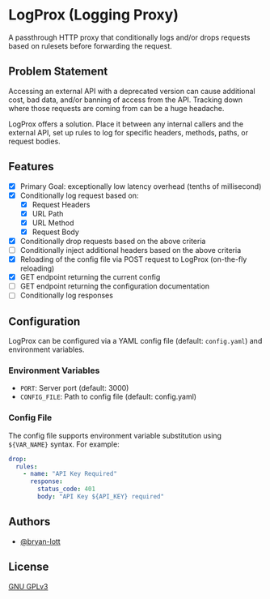 # LogProx (Logging Proxy)

A passthrough HTTP proxy that conditionally logs and/or drops requests based on
rulesets before forwarding the request.

## Problem Statement

Accessing an external API with a deprecated version can cause additional cost,
bad data, and/or banning of access from the API. Tracking down where those
requests are coming from can be a huge headache.

LogProx offers a solution. Place it between any internal callers and the
external API, set up rules to log for specific headers, methods, paths, or
request bodies.

## Features

- [x] Primary Goal: exceptionally low latency overhead (tenths of millisecond)
- [x] Conditionally log request based on:
  - [x] Request Headers
  - [x] URL Path
  - [x] URL Method
  - [x] Request Body
- [x] Conditionally drop requests based on the above criteria
- [ ] Conditionally inject additional headers based on the above criteria
- [x] Reloading of the config file via POST request to LogProx (on-the-fly reloading)
- [x] GET endpoint returning the current config
- [ ] GET endpoint returning the configuration documentation
- [ ] Conditionally log responses

## Configuration

LogProx can be configured via a YAML config file (default: `config.yaml`) and
environment variables.

### Environment Variables

- `PORT`: Server port (default: 3000)
- `CONFIG_FILE`: Path to config file (default: config.yaml)

### Config File

The config file supports environment variable substitution using `${VAR_NAME}` syntax. For example:

```yaml
drop:
  rules:
    - name: "API Key Required"
      response:
        status_code: 401
        body: "API Key ${API_KEY} required"
```

## Authors

- [@bryan-lott](https://www.github.com/bryan-lott)

## License

[GNU GPLv3](https://choosealicense.com/licenses/gpl-3.0/)
